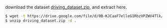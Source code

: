 download the dataset [driving_dataset.zip](https://drive.google.com/file/d/0B-KJCaaF7elleG1RbzVPZWV4Tlk/view?usp=sharing),
and extract here.

```bash
$ wget -t https://drive.google.com/file/d/0B-KJCaaF7elleG1RbzVPZWV4Tlk/view?usp=sharing
$ unzip driving_dataset.zip -d .
```